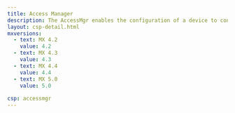 ```yaml
---
title: Access Manager
description: The AccessMgr enables the configuration of a device to control which user or application(s) can be used on a given device as well as what the application(s) can do.
layout: csp-detail.html
mxversions:
  - text: MX 4.2
    value: 4.2
  - text: MX 4.3
    value: 4.3
  - text: MX 4.4
    value: 4.4
  - text: MX 5.0
    value: 5.0
    
csp: accessmgr
---
```



